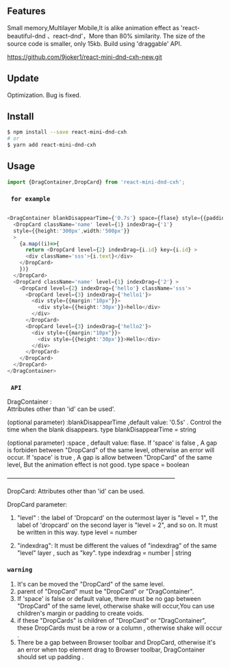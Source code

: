 ## Features
Small memory,Multilayer Mobile,It is alike animation effect as
'react-beautiful-dnd 、react-dnd'，More than 80% similarity.
The size of the source code is smaller, only 15kb.
Build using 'draggable' API.

https://github.com/9joker1/react-mini-dnd-cxh-new.git 

##  Update

Optimization.
Bug is fixed.

##  Install

```bash
$ npm install --save react-mini-dnd-cxh
# or
$ yarn add react-mini-dnd-cxh
```
##  Usage

```ts
import {DragContainer,DropCard} from 'react-mini-dnd-cxh';

```

### ` for example`

```ts

<DragContainer blankDisappearTime={'0.7s'} space={flase} style={{padding:"10px"}}>
  <DropCard className='name' level={1} indexDrag={'1'} 
  style={{height:'300px',width:'500px'}}
  >
    {a.map((i)=>{
      return <DropCard level={2} indexDrag={i.id} key={i.id} >
      <div className='sss'>{i.text}</div>
    </DropCard>   
    })}
  </DropCard>
  <DropCard className='name' level={1} indexDrag={'2'} >
    <DropCard level={2} indexDrag={'hello'} className='sss'>
      <DropCard level={3} indexDrag={'hello1'}>
        <div style={{margin:"10px"}}>
          <div style={{height:'30px'}}>hello</div>
        </div>
      </DropCard>
      <DropCard level={3} indexDrag={'hello2'}>
        <div style={{margin:"10px"}}>
          <div style={{height:'30px'}}>Hello</div>
        </div>
      </DropCard>
    </DropCard>
  </DropCard>
</DragContainer>

```

### ` API`

DragContainer :   
Attributes other than 'id' can be used'.

(optional parameter) :blankDisappearTime ,default value: '0.5s' . 
Control the time when the blank disappears.
type blankDisappearTime = string

(optional parameter) :space , default value: flase.
If 'space' is false ,  A gap is forbiden between "DropCard" of the same level, otherwise an error will occur.
If 'space' is true , A gap is allow between "DropCard" of the same level, But the animation effect is not good.
type space = boolean

————————————————————————————

DropCard: 
Attributes other than 'id' can be used.

DropCard parameter:
1. "level" : the label of 'Dropcard' on the outermost layer is "level = 1", the label of 'dropcard' on the second layer is "level = 2", and so on. It must be written in this way.
type level = number

2. "indexdrag": It must be different the values of "indexdrag" of the same "level" layer , such as "key".
type indexdrag = number | string

### `warning`

1. It's can be moved the "DropCard" of the same level. 
2. parent of "DropCard"  must be "DropCard" or "DragContainer".
3. If 'space' is false or  default value, there must be no gap between  "DropCard" of the same level, otherwise shake will occur,You can use children's margin or padding  to create voids.
4. if these "DropCards" is children of  "DropCard" or "DragContainer",  these DropCards  must be a row or a column , otherwise shake will occur .
5. There be a gap between Browser toolbar and DropCard, otherwise it's an error when top element drag to Browser toolbar, DragContainer should set up padding .




